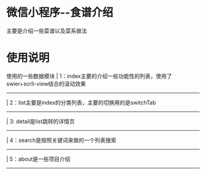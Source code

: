 # 微信小程序--食谱介绍
主要是介绍一些菜谱以及菜系做法
# 使用说明
 使用的一些数据模块
 | 1：index主要的介绍一些功能性的列表，使用了swier+scrll-view结合的滚动效果<hr/>
 | 2：list主要是index的分类列表，主要的切换用的是switchTab<hr/>
 | 3: detail是list跳转的详情页<hr/>
 | 4：search是按照关键词来做的一个列表搜索<hr/>
 | 5：about是一些项目介绍<hr/>
